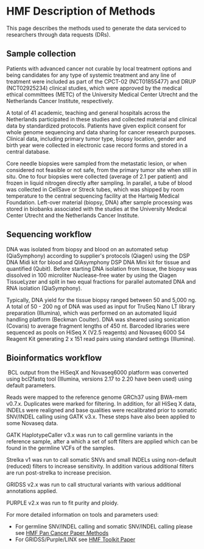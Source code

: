 HMF Description of Methods
===== 

This page describes the methods used to generate the data serviced to researchers through data requests (DRs).

## Sample collection

Patients with advanced cancer not curable by local treatment options and being candidates for any type of systemic treatment and any line of treatment were included as part of the CPCT-02 (NCT01855477) and DRUP (NCT02925234) clinical studies, which were approved by the medical ethical committees (METC) of the University Medical Center Utrecht and the Netherlands Cancer Institute, respectively. 

A total of 41 academic, teaching and general hospitals across the Netherlands participated in these studies and collected material and clinical data by standardized protocols. Patients have given explicit consent for whole genome sequencing and data sharing for cancer research purposes. Clinical data, including primary tumor type, biopsy location, gender and birth year were collected in electronic case record forms and stored in a central database.

Core needle biopsies were sampled from the metastatic lesion, or when considered not feasible or not safe, from the primary tumor site when still in situ. One to four biopsies were collected (average of 2.1 per patient) and frozen in liquid nitrogen directly after sampling. In parallel, a tube of blood was collected in CellSave or Streck tubes, which was shipped by room temperature to the central sequencing facility at the Hartwig Medical Foundation. Left-over material (biopsy, DNA) after sample processing was stored in biobanks associated with the studies at the University Medical Center Utrecht and the Netherlands Cancer Institute.

## Sequencing workflow

DNA was isolated from biopsy and blood on an automated setup (QiaSymphony) according to supplier's protocols (Qiagen) using the DSP DNA Midi kit for blood and QIAsymphony DSP DNA Mini kit for tissue and quantified (Qubit). Before starting DNA isolation from tissue, the biopsy was dissolved in 100 microliter Nuclease-free water by using the Qiagen TissueLyzer and split in two equal fractions for parallel automated DNA and RNA isolation (QiaSymphony). 

Typically, DNA yield for the tissue biopsy ranged between 50 and 5,000 ng. A total of 50 - 200 ng of DNA was used as input for TruSeq Nano LT library preparation (Illumina), which was performed on an automated liquid handling platform (Beckman Coulter). DNA was sheared using sonication (Covaris) to average fragment lengths of 450 nt. Barcoded libraries were sequenced as pools on HiSeq X (V2.5 reagents) and Novaseq 6000 S4 Reagent Kit generating 2 x 151 read pairs using standard settings (Illumina).

## Bioinformatics workflow

 BCL output from the HiSeqX and Novaseq6000 platform was converted using bcl2fastq tool (Illumina, versions 2.17 to 2.20 have been used) using default parameters. 

Reads were mapped to the reference genome GRCh37 using BWA-mem v0.7.x. Duplicates were marked for filtering. In addition, for all HiSeq X data, INDELs were realigned and base qualities were recalibrated prior to somatic SNV/INDEL calling using GATK v3.x. These steps have also been applied to some Novaseq data.  

GATK HaplotypeCaller v3.x was run to call germline variants in the reference sample, after a which a set of soft filters are applied which can be found in the germline VCFs of the samples. 

Strelka v1 was run to call somatic SNVs and small INDELs using non-default (reduced) filters to increase sensitivity. In addition various additional filters are run post-strelka to increase precision.

GRIDSS v2.x was run to call structural variants with various additional annotations applied. 

PURPLE v2.x was run to fit purity and ploidy.    

For more detailed information on tools and parameters used:
 - For germline SNV/INDEL calling and somatic SNV/INDEL calling please see [HMF Pan Cancer Paper Methods](https://www.nature.com/articles/s41586-019-1689-y)
 - For GRIDSS/Purple/LINX see [HMF Toolkit Paper](https://www.biorxiv.org/content/10.1101/781013v1)